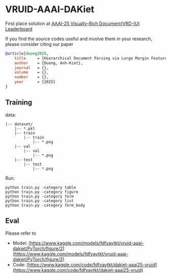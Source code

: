 # VRUID-AAAI-DAKiet
First place solution at [AAAI-25 Visually-Rich Document(VRD-IU) Leaderboard](https://www.kaggle.com/competitions/aaai-25-visually-rich-document-vrd-iu-leaderboard)

If you find the source codes useful and involve them in your research, please consider citing our paper

```BibTeX
@article{duong2025,
    title     = {Hierarchical Document Parsing via Large Margin Feature Matching and Heuristics},
    author    = {Duong, Anh-Kiet},
    journal   = {}, 
    volume    = {},
    number    = {},
    year      = {2025}
}
```

## Training
data:
```console
|-- dataset/
    |-- *.pkl
    |-- train
        |-- train
            |-- *.png
    |-- val
        |-- val
            |-- *.png
    |-- test
        |-- test
            |-- *.png
```

Run:
```console
python train.py -category table
python train.py -category figure
python train.py -category form
python train.py -category list
python train.py -category form_body
```

## Eval
Please refer to
* Model: [https://www.kaggle.com/models/fdfyaytkt/vruid-aaai-dakiet/PyTorch/figure/2](https://www.kaggle.com/models/fdfyaytkt/vruid-aaai-dakiet/PyTorch/figure/2)
* Code: [https://www.kaggle.com/code/fdfyaytkt/dakiet-aaai25-vruid](https://www.kaggle.com/code/fdfyaytkt/dakiet-aaai25-vruid)

## 
